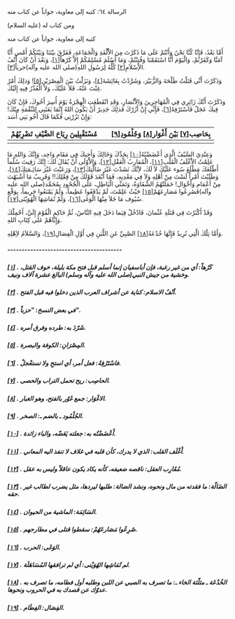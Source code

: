   الرسالة  ٦٤: كتبه إلى معاوية، جواباً عن كتاب منه	

ومن كتاب له (عليه السلام)

كتبه إلى معاوية، جواباً عن كتاب منه

أَمَّا بَعْدُ، فَإِنَّا كُنَّا نَحْنُ وَأَنْتُمْ عَلَى مَا  ذَكَرْتَ مِنَ الاُْلْفَةِ وَالْجَمَاعَةِ، فَفَرَّقَ بيْنَنَا  وَبَيْنَكُمْ أَمْسِ أَنَّا آمَنَّا وَكَفَرْتُمْ، وَالْيَوْمَ أَنَّا  اسْتَقَمْنَا وَفُتِنْتُمْ، وَمَا أَسْلَمَ مُسْلِمُكُمْ إِلاَّ كَرْهاً[[١\]](https://arabic.balaghah.net/node/793#_ftn1)، وَبَعْدَ أَنْ كَانَ أَنْفُ الاِْسْلاَمِ[[٢\]](https://arabic.balaghah.net/node/793#_ftn2) كُلُّهُ لِرَسُولِ اللهِ(صلى الله عليه وآله)حرباً[[٣\]](https://arabic.balaghah.net/node/793#_ftn3).

وَذَكَرْتَ أَنِّي قَتَلْتُ طَلْحَةَ وَالزُّبَيْرَ، وَشَرَّدْتُ بِعَائِشَةَ[[٤\]](https://arabic.balaghah.net/node/793#_ftn4)، وَنَزَلْتُ بَيْنَ الْمِصْرَيْنِ[[٥\]](https://arabic.balaghah.net/node/793#_ftn5)! وَذلِكَ أَمْرٌ غِبْتَ عَنْهُ، فَلاَ عَلَيْكَ، وَلاَ الْعُذْرُ فِيهِ إِلَيْكَ.

وَذَكَرْتَ أَنَّكَ زَائِرِي فِي الْمُهَاجِرِينَ  وَالاَْنْصَارِ، وَقَدِ انْقَطَعَتِ الْهِجْرَةُ يَوْمَ أُسِرَ أَخُوكَ،  فَإِنْ كَانَ فِيكَ عَجَلٌ فَاسْتَرْفِهْ[[٦\]](https://arabic.balaghah.net/node/793#_ftn6)، فَإِنِّي إِنْ أَزُرْكَ فَذلِكَ جَدِيرٌ أَنْ يَكُونَ اللهُ إِنَّمَا  بَعَثَنِي لِلنِّقْمَةِ مِنْكَ! وَإِنْ تَزُرْنِي فَكَمَا قَالَ أَخُو  بَنِي أَسَد:

| **مُسْتَقْبِلِينَ رِيَاحَ الصَّيْفِ تَضْرِبُهُمْ** |      | **بِحَاصِب[[٧\]](https://arabic.balaghah.net/node/793#_ftn7) بَيْنَ أَغْوَار[[٨\]](https://arabic.balaghah.net/node/793#_ftn8) وَجُلْمُودِ[[٩\]](https://arabic.balaghah.net/node/793#_ftn9)** |
| ------------------------------ | ---- | ------------------------------------------------------------ |
|                                |      |                                                              |

 

وَعِنْدِيَ السَّيْفُ الَّذِي أَعْضَضْتُهُ[[١٠\]](https://arabic.balaghah.net/node/793#_ftn10) بِجَدِّكَ وَخَالِكَ وَأَخِيكَ فِي مَقَام وَاحِد، وَإِنَّكَ وَاللهِ مَا عَلِمْتُ الاَْغْلَفُ الْقَلْبِ[[١١\]](https://arabic.balaghah.net/node/793#_ftn11)، الْمُقارِبُ الْعَقْلِ[[١٢\]](https://arabic.balaghah.net/node/793#_ftn12)، وَالاَْوْلَى أَنْ يُقَالَ لَكَ: إِنَّكَ رَقِيتَ سُلَّماً أَطْلَعَكَ  مَطْلَعَ سُوء عَلَيْكَ لاَ لَكَ، لاَِنَّكَ نَشَدْتَ غَيْرَ ضَالَّتِكَ[[١٣\]](https://arabic.balaghah.net/node/793#_ftn13)، وَرَعَيْتَ غَيْرَ سَائِـمَتِكَ[[١٤\]](https://arabic.balaghah.net/node/793#_ftn14)، وَطَلَبْتَ أَمْراً لَسْتَ مِنْ أَهْلِهِ وَلاَ فِي مَعْدِنِهِ، فَمَا  أَبْعَدَ قَوْلَكَ مِنْ فِعْلِكَ!! وَقَرِيبٌ مَا أَشْبَهْتَ مِنْ أَعْمَام وَأَخْوَال! حَمَلَتْهُمُ الشَّقَاوَةُ، وَتَمَنِّي الْبَاطِلِ، عَلَى  الْجُحُودِ بِمُحَمَّد(صلى الله عليه وآله)فَصُرِعُوا مَصَارِعَهُمْ[[١٥\]](https://arabic.balaghah.net/node/793#_ftn15) حَيْثُ عَلِمْتَ، لَمْ يَدْفَعُوا عَظِيماً، وَلَمْ يَمْنَعُوا حَرِيماً، بِوَقْعِ سُيُوف مَا خَلاَ مِنْهَا الْوَغَى[[١٦\]](https://arabic.balaghah.net/node/793#_ftn16)، وَلَمْ تُمَاشِهَا الْهُوَيْنَى[[١٧\]](https://arabic.balaghah.net/node/793#_ftn17).

وَقَدْ أَكْثَرْتَ فِي قَتَلَةِ عُثْمانَ، فَادْخُلْ فِيَما  دَخَلَ فِيهِ النَّاسُ، ثُمَّ حَاكِمِ الْقُوْمَ إِلَيَّ، أَحْمِلْكَ  وَإِيَّاهُمْ عَلَى كِتَابِ اللهِ.

وَأَمَّا تِلْكَ الَّتِي تُرِيدُ فَإِنَّهَا خُدْعَةُ[[١٨\]](https://arabic.balaghah.net/node/793#_ftn18) الصَّبِيِّ عَنِ اللَّبَنِ فِي أَوَّلِ الْفِصَالِ[[١٩\]](https://arabic.balaghah.net/node/793#_ftn19)، وَالسَّلاَمُ لاَِهْلِهِ.

##### ----------------------------------------

##### [[١\]](https://arabic.balaghah.net/node/793#_ftnref1) . كَرْهاً: أي من غير رغبة، فإن أباسفيان إنما أسلم قبل فتح مكة بليلة،  خوف القتل، وخشية من جيش النبي(صلى الله عليه وآله وسلم) البالغ عشرة آلاف  ونيف.

##### [[٢\]](https://arabic.balaghah.net/node/793#_ftnref2) . أنْفُ الاسلام: كناية عن أشراف العرب الذين دخلوا فيه قبل الفتح.

##### [[٣\]](https://arabic.balaghah.net/node/793#_ftnref3) . في بعض النسخ: "حزباً".

##### [[٤\]](https://arabic.balaghah.net/node/793#_ftnref4) . شَرّدَ به: طرده وفرق أمره.

##### [[٥\]](https://arabic.balaghah.net/node/793#_ftnref5) . المِصْرَانِ: الكوفة والبصرة.

##### [[٦\]](https://arabic.balaghah.net/node/793#_ftnref6) . فاسْتَرْفِهْ: فعل أمر، أي استحِ ولا تستعْجلْ.

##### [[٧\]](https://arabic.balaghah.net/node/793#_ftnref7) . الحاصِب: ريح تحمل التراب والحصى.

##### [[٨\]](https://arabic.balaghah.net/node/793#_ftnref8) . الاغْوَار: جمع غَوْر بالفتح، وهو الغبار.

##### [[٩\]](https://arabic.balaghah.net/node/793#_ftnref9) . الجُلْمُود ـ بالضم ـ: الصخر.

##### [[١٠\]](https://arabic.balaghah.net/node/793#_ftnref10) . أَعْضَضْتُه به: جعلته يَعَضّه، والباء زائدة.

##### [[١١\]](https://arabic.balaghah.net/node/793#_ftnref11) . أَغْلَف القلب: الذي لا يدرك، كأن قلبه في غلاف لا تنفذ اليه المعاني.

##### [[١٢\]](https://arabic.balaghah.net/node/793#_ftnref12) . مُقَارِب العقل: ناقصه ضعيفه، كأنه يكاد يكون عاقلاً وليس به عقل.

##### [[١٣\]](https://arabic.balaghah.net/node/793#_ftnref13) . الضَالّة: ما فقدته من مال ونحوه، ونشد الضالة: طلبها ليردها، مثل يضرب لطالب غير حقه.

##### [[١٤\]](https://arabic.balaghah.net/node/793#_ftnref14) . السَائِمَة: الماشية من الحيوان.

##### [[١٥\]](https://arabic.balaghah.net/node/793#_ftnref15) . صُرِعُوا مَصَارعَهُمْ: سقطوا قتلى في مطارحهم.

##### [[١٦\]](https://arabic.balaghah.net/node/793#_ftnref16) . الوَغَى: الحرب.

##### [[١٧\]](https://arabic.balaghah.net/node/793#_ftnref17) . لم تُمَاشِها الهُوَيْنى: أي لم ترافقها المُسَاهَلَة.

##### [[١٨\]](https://arabic.balaghah.net/node/793#_ftnref18) . الخُدْعَة ـ مثلّثة الخاء ـ: ما تصرف به الصبي عن اللبن وطلبه أول فطامه، ما تصرف به عدوّك عن قصدك به في الحروب ونحوها.

##### [[١٩\]](https://arabic.balaghah.net/node/793#_ftnref19) . الفِصَال: الفِطَام. 
